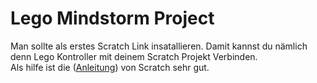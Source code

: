 # Lego Mindstorm Project

 Man sollte als erstes Scratch Link insatallieren. Damit kannst du nämlich denn Lego Kontroller mit deinem Scratch Projekt Verbinden.   
 Als hilfe ist die ([Anleitung](https://scratch.mit.edu/ev3)) von Scratch sehr gut.
